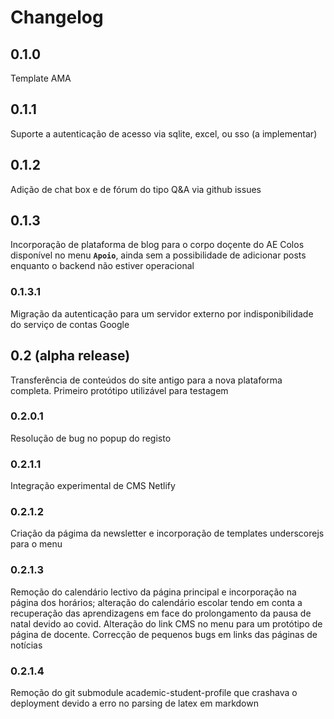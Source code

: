 # Changelog

## 0.1.0

Template AMA

## 0.1.1

Suporte a autenticação de acesso via sqlite, excel, ou sso (a implementar)

## 0.1.2

Adição de chat box e de fórum do tipo Q&A via github issues

## 0.1.3

Incorporação de plataforma de blog para o corpo doçente do AE Colos disponível no menu **`Apoio`**, ainda sem a possibilidade de adicionar posts enquanto o backend não estiver operacional

### 0.1.3.1

Migração da autenticação para um servidor externo por indisponibilidade do serviço de contas Google

## 0.2 (alpha release)

Transferência de conteúdos do site antigo para a nova plataforma completa. Primeiro protótipo utilizável para testagem

### 0.2.0.1

Resolução de bug no popup do registo

### 0.2.1.1

Integração experimental de CMS Netlify

### 0.2.1.2

Criação da págima da newsletter e incorporação de templates underscorejs para o menu

### 0.2.1.3

Remoção do calendário lectivo da página principal e incorporação na página dos horários; alteração do calendário escolar tendo em conta a recuperação das aprendizagens em face do prolongamento da pausa de natal devido ao covid. Alteração do link CMS no menu para um protótipo de página de docente. Correcção de pequenos bugs em links das páginas de notícias

### 0.2.1.4

Remoção do git submodule academic-student-profile que crashava o deployment devido a erro no parsing de latex em markdown
